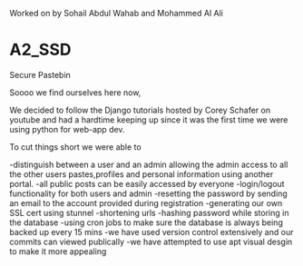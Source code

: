Worked on by Sohail Abdul Wahab and Mohammed Al Ali

# A2_SSD
Secure Pastebin

Soooo we find ourselves here now,

We decided to follow the Django tutorials hosted by Corey Schafer on youtube and had a hardtime keeping up
since it was the first time we were using python for web-app dev.

To cut things short we were able to 

-distinguish between a user and an admin allowing the admin access to all the other users 
 pastes,profiles and personal information using another portal.
-all public posts can be easily accessed by everyone 
-login/logout functionality for both users and admin
-resetting the password by sending an email to the account provided during registration
-generating our own SSL cert using stunnel
-shortening urls 
-hashing password while storing in the database
-using cron jobs to make sure the database is always being backed up every 15 mins
-we have used version control extensively and our commits can viewed publically
-we have attempted to use apt visual desgin to make it more appealing 

